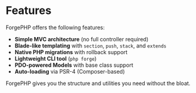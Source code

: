 # Features

ForgePHP offers the following features:

- **Simple MVC architecture** (no full controller required)
- **Blade-like templating** with `section`, `push`, `stack`, and `extends`
- **Native PHP migrations** with rollback support
- **Lightweight CLI tool** (`php forge`)
- **PDO-powered Models** with base class support
- **Auto-loading** via PSR-4 (Composer-based)

ForgePHP gives you the structure and utilities you need without the bloat.
